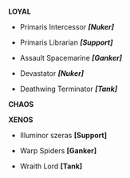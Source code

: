 **LOYAL**

* Primaris Intercessor
***[Nuker]***

* Primaris Librarian
***[Support]***

* Assault Spacemarine
***[Ganker]***

* Devastator 
***[Nuker]***

* Deathwing Terminator 
***[Tank]***

**CHAOS**



**XENOS**
* Illuminor szeras
**[Support]**

* Warp Spiders
**[Ganker]**

* Wraith Lord
**[Tank]**

